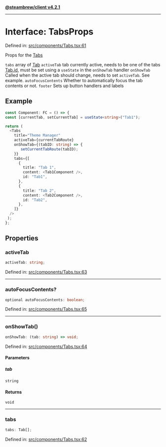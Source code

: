 [**@steambrew/client v4.2.1**](../README.md)

***

# Interface: TabsProps

Defined in: [src/components/Tabs.tsx:61](https://github.com/shdwmtr/plugutil/blob/b52230e3bd417b9353d983856323dee8a90c4f70/client/src/components/Tabs.tsx#L61)

Props for the [Tabs](../functions/Tabs.md)

`tabs` array of [Tab](Tab.md)
`activeTab` tab currently active, needs to be one of the tabs [Tab.id](Tab.md#id), must be set using a `useState` in the `onShowTab` handler
`onShowTab` Called when the active tab should change, needs to set `activeTab`. See example.
`autoFocusContents` Whether to automatically focus the tab contents or not.
`footer` Sets up button handlers and labels

## Example

```ts
const Component: FC = () => {
const [currentTab, setCurrentTab] = useState<string>("Tab1");

return (
  <Tabs
    title="Theme Manager"
    activeTab={currentTabRoute}
    onShowTab={(tabID: string) => {
       setCurrentTabRoute(tabID);
    }}
    tabs={[
      {
        title: "Tab 1",
        content: <Tab1Component />,
        id: "Tab1",
      },
      {
        title: "Tab 2",
        content: <Tab2Component />,
        id: "Tab2",
      },
    ]}
  />
 );
};
```

## Properties

### activeTab

```ts
activeTab: string;
```

Defined in: [src/components/Tabs.tsx:63](https://github.com/shdwmtr/plugutil/blob/b52230e3bd417b9353d983856323dee8a90c4f70/client/src/components/Tabs.tsx#L63)

***

### autoFocusContents?

```ts
optional autoFocusContents: boolean;
```

Defined in: [src/components/Tabs.tsx:65](https://github.com/shdwmtr/plugutil/blob/b52230e3bd417b9353d983856323dee8a90c4f70/client/src/components/Tabs.tsx#L65)

***

### onShowTab()

```ts
onShowTab: (tab: string) => void;
```

Defined in: [src/components/Tabs.tsx:64](https://github.com/shdwmtr/plugutil/blob/b52230e3bd417b9353d983856323dee8a90c4f70/client/src/components/Tabs.tsx#L64)

#### Parameters

##### tab

`string`

#### Returns

`void`

***

### tabs

```ts
tabs: Tab[];
```

Defined in: [src/components/Tabs.tsx:62](https://github.com/shdwmtr/plugutil/blob/b52230e3bd417b9353d983856323dee8a90c4f70/client/src/components/Tabs.tsx#L62)
